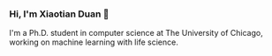 ### Hi, I'm Xiaotian Duan 👋

I'm a Ph.D. student in computer science at The University of Chicago, working on machine learning with life science. 
